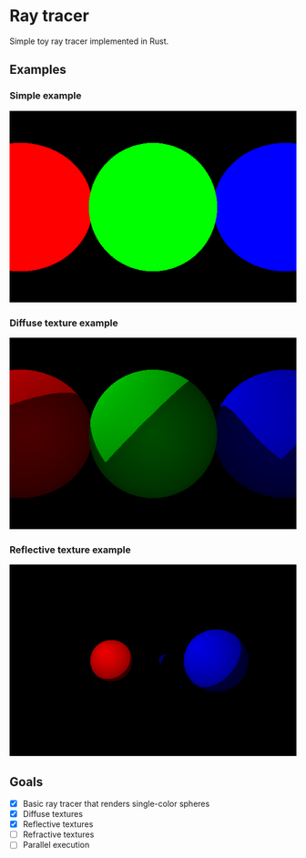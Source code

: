# Ray tracer

Simple toy ray tracer implemented in Rust.

## Examples

### Simple example

![simple](examples-output/simple.png "Simple example")

### Diffuse texture example

![diffuse](examples-output/diffuse.png "Diffuse texture example")

### Reflective texture example

![reflective](examples-output/reflective.png "Reflective texture example")

## Goals

- [x] Basic ray tracer that renders single-color spheres
- [x] Diffuse textures
- [x] Reflective textures
- [ ] Refractive textures
- [ ] Parallel execution
